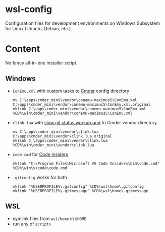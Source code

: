 # wsl-config

Configuration files for development environments on
Windows Subsystem for Linux (Ubuntu, Debian, etc.).

# Content

No fancy all-in-one installer script.

## Windows

- `ConEmu.xml` with custom tasks to [Cmder](http://cmder.net/) config directory
  ```shell
  mv C:\apps\cmder_mini\vendor\conemu-maximus5\ConEmu.xml C:\apps\cmder_mini\vendor\conemu-maximus5\ConEmu.xml.original
  mklink C:\apps\cmder_mini\vendor\conemu-maximus5\ConEmu.xml %CD%\win\cmder_mini\vendor\conemu-maximus5\ConEmu.xml
  ```

- `clink.lua` with [slow git status workaround](https://github.com/cmderdev/cmder/issues/447#issuecomment-379992066) to Cmder vendor directory
  ```shell
  mv C:\apps\cmder_mini\vendor\clink.lua C:\apps\cmder_mini\vendor\clink.lua.original
  mklink C:\apps\cmder_mini\vendor\clink.lua %CD%\win\cmder_mini\vendor\clink.lua
  ```

- `code.cmd` for [Code Insiders](https://code.visualstudio.com/insiders/)

  ```shell
  mklink "C:\Program Files\Microsoft VS Code Insiders\bin\code.cmd" %CD%\win\vscode\code.cmd
  ```

- `.gitconfig` works for both

  ```shell
  mklink "%USERPROFILE%\.gitconfig" %CD%\wsl\home\.gitconfig
  mklink "%USERPROFILE%\.gitmessage" %CD%\wsl\home\.gitmessage
  ```

## WSL

- symlink files from `wsl/home` in `$HOME`
- run any of `scripts`
